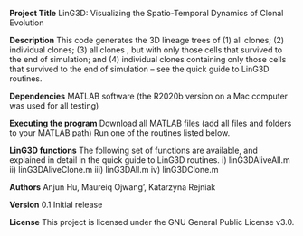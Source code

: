 **Project Title**
LinG3D: Visualizing the Spatio-Temporal Dynamics of Clonal Evolution

**Description**
This code generates the 3D lineage trees of (1) all clones; (2) individual clones; (3) all clones , but with only those cells that survived to the end of simulation; and (4) individual clones containing only those cells that survived to the end of simulation – see the quick guide to LinG3D routines.

**Dependencies**
MATLAB software (the R2020b version on a Mac computer was used for all testing)

**Executing the program**
Download all MATLAB files (add all files and folders to your MATLAB path)
Run one of the routines listed below. 

**LinG3D functions**
The following set of functions are available, and explained in detail in the quick guide to LinG3D routines.
i)	linG3DAliveAll.m
ii)	linG3DAliveClone.m
iii)	linG3DAll.m
iv)	linG3DClone.m

**Authors**
Anjun Hu,
Maureiq Ojwang’,
Katarzyna Rejniak

**Version**
0.1
Initial release

**License**
This project is licensed under the GNU General Public License v3.0.
